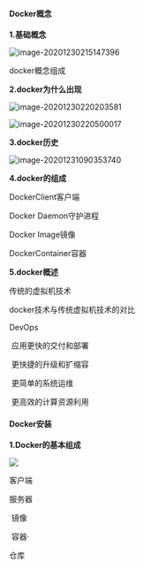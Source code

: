 #### Docker概念 ####

**1.基础概念**

![image-20201230215147396](C:\Users\Administrator\AppData\Roaming\Typora\typora-user-images\image-20201230215147396.png)

docker概念组成

**2.docker为什么出现**

![image-20201230220203581](C:\Users\Administrator\AppData\Roaming\Typora\typora-user-images\image-20201230220203581.png)

![image-20201230220500017](C:\Users\Administrator\AppData\Roaming\Typora\typora-user-images\image-20201230220500017.png)

**3.docker历史**

![image-20201231090353740](C:\Users\Administrator\AppData\Roaming\Typora\typora-user-images\image-20201231090353740.png)

**4.docker的组成**

DockerClient客户端

Docker Daemon守护进程

Docker Image镜像

DockerContainer容器

**5.docker概述**

传统的虚拟机技术

docker技术与传统虚拟机技术的对比

DevOps

​	应用更快的交付和部署

​	更快捷的升级和扩缩容

​	更简单的系统运维

​	更高效的计算资源利用

#### Docker安装 ####

**1.Docker的基本组成**

![](C:\Users\Administrator\Desktop\u=3857054039,2046077413&fm=26&gp=0.jpg)

客户端

服务器

​	镜像

​	容器·

仓库